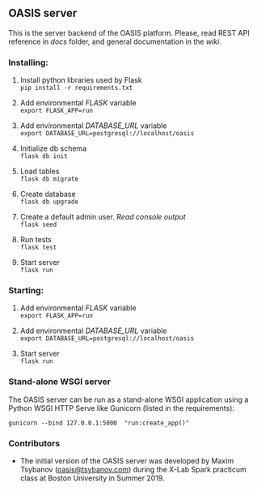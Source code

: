 ## OASIS server

This is the server backend of the OASIS platform. Please, read REST API reference in _docs_ folder, and general documentation in the _wiki_.

### Installing:

1. Install python libraries used by Flask <br>
`pip install -r requirements.txt`

2. Add environmental _FLASK_ variable <br>
`export FLASK_APP=run`

3. Add environmental _DATABASE_URL_ variable <br>
`export DATABASE_URL=postgresql://localhost/oasis`

4. Initialize db schema <br>
`flask db init`

5. Load tables <br>
`flask db migrate` 

6. Create database <br>
`flask db upgrade`

7. Create a default admin user. _Read console output_ <br>
`flask seed`

8. Run tests <br>
`flask test`

9. Start server <br>
`flask run`

### Starting:

1. Add environmental _FLASK_ variable <br>
`export FLASK_APP=run`

2. Add environmental _DATABASE_URL_ variable <br>
`export DATABASE_URL=postgresql://localhost/oasis`

3. Start server <br>
`flask run`

### Stand-alone WSGI server

The OASIS server can be run as a stand-alone WSGI application using a Python WSGI HTTP Serve like Gunicorn (listed in the requirements):

`gunicorn --bind 127.0.0.1:5000  "run:create_app()"`

### Contributors

* The initial version of the OASIS server was developed by Maxim Tsybanov (oasis@tsybanov.com) during the X-Lab Spark practicum class at Boston University in Summer 2019.

